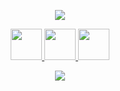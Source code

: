 

<p align="center" height="100vh">
  <img src="https://encrypted-tbn0.gstatic.com/images?q=tbn:ANd9GcSuOS1Jfosptio4XKw4SB2lURAg_Ra4lz_YVkEvz9HZ3FdQM-VculRWk8IFmLZwlwaD33Y&usqp=CAU"/>
  </p>

<div align="center"> 

<a href="https://www.linkedin.com/in/akif-emre-şenol-069740258/">
  <img height="50" src="https://user-images.githubusercontent.com/46517096/166973395-19676cd8-f8ec-4abf-83ff-da8243505b82.png"/>
</a>


<a href="https://www.instagram.com/akifemresenol/">
  <img height="50" src="https://user-images.githubusercontent.com/46517096/166974368-9798f39f-1f46-499c-b14e-81f0a3f83a06.png"/>


  
  <a href="https://twitter.com/akifemresenol">
  <img height="50" src="https://user-images.githubusercontent.com/46517096/166974271-91dfa250-d70b-4cb9-8707-f1bda1b708c3.png"/>
</a>
  
  </div>
  
  <p align="center">
  <img src="https://media0.giphy.com/media/TcdpZwYDPlWXC/giphy.gif"/>
</p>
